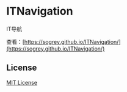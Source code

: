 # ITNavigation
IT导航

查看：[https://sogrey.github.io/ITNavigation/](https://sogrey.github.io/ITNavigation/)

## License
[MIT License](https://sogrey.github.io/about/mit.html)




